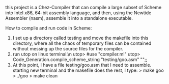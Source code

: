 this project is a Chez-Compiler that can compile a large subset of Scheme into Intel x86, 64-bit assembly language, and then, using the Newtide Assembler (nasm), assemble it into a standalone executable.

How to compile and run code in Scheme:
  1) I set up a directory called testing and move the makefile into this directory, where all the chaos of temporary files can be contained without messing up the source files for the compiler.
  2) run utop on linux terminal:\n
    utop> #use "compiler.ml"
    utop> Code_Generation.compile_scheme_string "testing/goo.asm" "<Scheme-Code>";;
  3) At this point, I have a file testing/goo.asm that I need to assemble. starting new terminal and the makefile does the rest, I type:
    > make goo
    > ./goo
    > make clean
